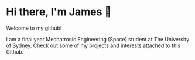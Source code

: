 # Hi there, I'm James 👋

Welcome to my github!

I am a final year Mechatronic Engineering (Space) student at The University of Sydney. Check out some of my projects and interests attached to this Github. 

<!--
**Conkerclub1/conkerclub1** is a ✨ _special_ ✨ repository because its `README.md` (this file) appears on your GitHub profile.

Here are some ideas to get you started:

- 🔭 I’m currently working on ...
- 🌱 I’m currently learning ...
- 👯 I’m looking to collaborate on ...
- 🤔 I’m looking for help with ...
- 💬 Ask me about ...
- 📫 How to reach me: ...
- 😄 Pronouns: ...
- ⚡ Fun fact: ...
-->

